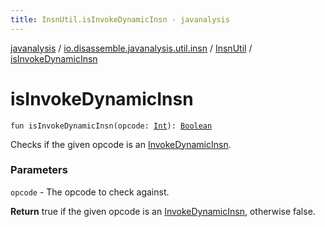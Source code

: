 ```yaml
---
title: InsnUtil.isInvokeDynamicInsn - javanalysis
---
```


[javanalysis](../../index.html) / [io.disassemble.javanalysis.util.insn](../index.html) / [InsnUtil](index.html) / [isInvokeDynamicInsn](./is-invoke-dynamic-insn.html)

# isInvokeDynamicInsn

`fun isInvokeDynamicInsn(opcode: `[`Int`](https://kotlinlang.org/api/latest/jvm/stdlib/kotlin/-int/index.html)`): `[`Boolean`](https://kotlinlang.org/api/latest/jvm/stdlib/kotlin/-boolean/index.html)

Checks if the given opcode is an [InvokeDynamicInsn](../../io.disassemble.javanalysis.insn/-invoke-dynamic-insn/index.html).

### Parameters

`opcode` - The opcode to check against.

**Return**
true if the given opcode is an [InvokeDynamicInsn](../../io.disassemble.javanalysis.insn/-invoke-dynamic-insn/index.html), otherwise false.

